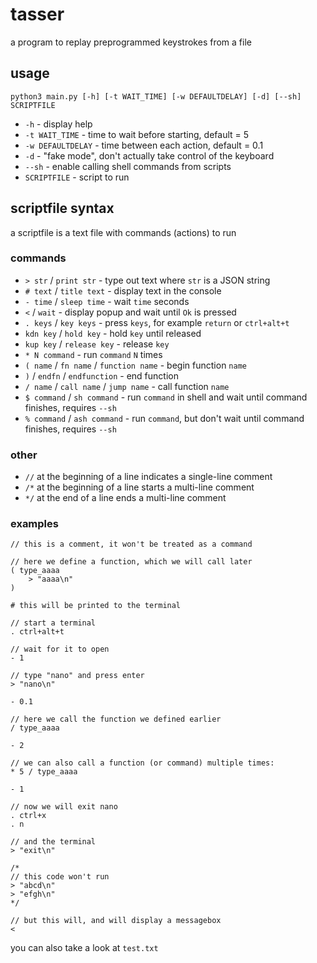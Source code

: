 # tasser

a program to replay preprogrammed keystrokes from a file

## usage

```
python3 main.py [-h] [-t WAIT_TIME] [-w DEFAULTDELAY] [-d] [--sh] SCRIPTFILE
```
* `-h` - display help
* `-t WAIT_TIME` - time to wait before starting, default = 5
* `-w DEFAULTDELAY` - time between each action, default = 0.1
* `-d` - "fake mode", don't actually take control of the keyboard
* `--sh` - enable calling shell commands from scripts
* `SCRIPTFILE` - script to run

## scriptfile syntax

a scriptfile is a text file with commands (actions) to run

### commands

* `> str` / `print str` - type out text where `str` is a JSON string
* `# text` / `title text` - display text in the console
* `- time` / `sleep time` - wait `time` seconds
* `<` / `wait` - display popup and wait until `Ok` is pressed
* `. keys` / `key keys` - press `keys`, for example `return` or `ctrl+alt+t`
* `kdn key` / `hold key` - hold `key` until released
* `kup key` / `release key` - release `key`
* `* N command` - run `command` `N` times
* `( name` / `fn name` / `function name` - begin function `name`
* `)` / `endfn` / `endfunction` - end function
* `/ name` / `call name` / `jump name` - call function `name`
* `$ command` / `sh command` - run `command` in shell and wait until command finishes, requires `--sh`
* `% command` / `ash command` - run `command`, but don't wait until command finishes, requires `--sh`

### other

* `//` at the beginning of a line indicates a single-line comment
* `/*` at the beginning of a line starts a multi-line comment
* `*/` at the end of a line ends a multi-line comment

### examples

```
// this is a comment, it won't be treated as a command

// here we define a function, which we will call later
( type_aaaa
    > "aaaa\n"
)

# this will be printed to the terminal

// start a terminal
. ctrl+alt+t

// wait for it to open
- 1

// type "nano" and press enter
> "nano\n"

- 0.1

// here we call the function we defined earlier
/ type_aaaa

- 2

// we can also call a function (or command) multiple times:
* 5 / type_aaaa

- 1

// now we will exit nano
. ctrl+x
. n

// and the terminal
> "exit\n"

/*
// this code won't run
> "abcd\n"
> "efgh\n"
*/

// but this will, and will display a messagebox
<
```

you can also take a look at `test.txt`

